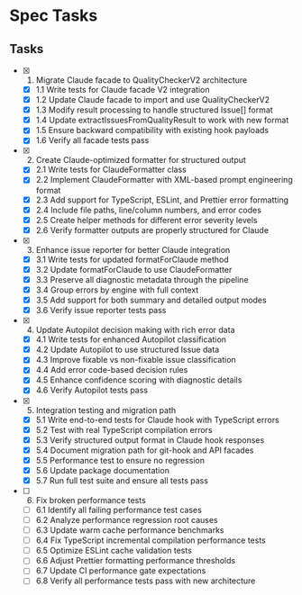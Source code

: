 # Spec Tasks

## Tasks

- [x] 1. Migrate Claude facade to QualityCheckerV2 architecture
  - [x] 1.1 Write tests for Claude facade V2 integration
  - [x] 1.2 Update Claude facade to import and use QualityCheckerV2
  - [x] 1.3 Modify result processing to handle structured Issue[] format
  - [x] 1.4 Update extractIssuesFromQualityResult to work with new format
  - [x] 1.5 Ensure backward compatibility with existing hook payloads
  - [x] 1.6 Verify all facade tests pass

- [x] 2. Create Claude-optimized formatter for structured output
  - [x] 2.1 Write tests for ClaudeFormatter class
  - [x] 2.2 Implement ClaudeFormatter with XML-based prompt engineering format
  - [x] 2.3 Add support for TypeScript, ESLint, and Prettier error formatting
  - [x] 2.4 Include file paths, line/column numbers, and error codes
  - [x] 2.5 Create helper methods for different error severity levels
  - [x] 2.6 Verify formatter outputs are properly structured for Claude

- [x] 3. Enhance issue reporter for better Claude integration
  - [x] 3.1 Write tests for updated formatForClaude method
  - [x] 3.2 Update formatForClaude to use ClaudeFormatter
  - [x] 3.3 Preserve all diagnostic metadata through the pipeline
  - [x] 3.4 Group errors by engine with full context
  - [x] 3.5 Add support for both summary and detailed output modes
  - [x] 3.6 Verify issue reporter tests pass

- [x] 4. Update Autopilot decision making with rich error data
  - [x] 4.1 Write tests for enhanced Autopilot classification
  - [x] 4.2 Update Autopilot to use structured Issue data
  - [x] 4.3 Improve fixable vs non-fixable issue classification
  - [x] 4.4 Add error code-based decision rules
  - [x] 4.5 Enhance confidence scoring with diagnostic details
  - [x] 4.6 Verify Autopilot tests pass

- [x] 5. Integration testing and migration path
  - [x] 5.1 Write end-to-end tests for Claude hook with TypeScript errors
  - [x] 5.2 Test with real TypeScript compilation errors
  - [x] 5.3 Verify structured output format in Claude hook responses
  - [x] 5.4 Document migration path for git-hook and API facades
  - [x] 5.5 Performance test to ensure no regression
  - [x] 5.6 Update package documentation
  - [x] 5.7 Run full test suite and ensure all tests pass

- [ ] 6. Fix broken performance tests
  - [ ] 6.1 Identify all failing performance test cases
  - [ ] 6.2 Analyze performance regression root causes
  - [ ] 6.3 Update warm cache performance benchmarks
  - [ ] 6.4 Fix TypeScript incremental compilation performance tests
  - [ ] 6.5 Optimize ESLint cache validation tests
  - [ ] 6.6 Adjust Prettier formatting performance thresholds
  - [ ] 6.7 Update CI performance gate expectations
  - [ ] 6.8 Verify all performance tests pass with new architecture
